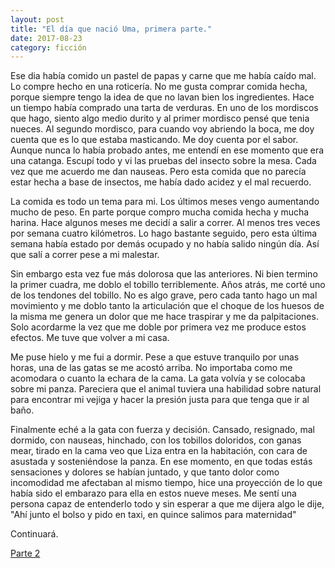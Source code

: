```yaml
---
layout: post
title: "El día que nació Uma, primera parte."
date: 2017-08-23
category: ficción
---
```

Ese dia había comido un pastel de papas y carne que me había caído mal. Lo
compre hecho en una roticería.  No me gusta comprar comida hecha, porque
siempre tengo la idea de que no lavan bien los ingredientes. Hace un tiempo
había comprado una tarta de verduras. En uno de los mordiscos que hago, siento
algo medio durito y al primer mordisco pensé que tenia nueces. Al segundo
mordisco, para cuando voy abriendo la boca, me doy cuenta que es lo que estaba masticando.
Me doy cuenta por el sabor. Aunque nunca lo había probado antes, me
entendí en ese momento que era una catanga. Escupí todo y vi las pruebas del
insecto sobre la mesa. Cada vez que me acuerdo me dan nauseas.
Pero esta comida que no parecía estar hecha a base de insectos, me había dado
acidez y el mal recuerdo.

La comida es todo un tema para mi. Los últimos meses vengo aumentando mucho de
peso. En parte porque compro mucha comida hecha y mucha harina. Hace algunos
meses me decidí a salir a correr. Al menos tres veces por semana cuatro
kilómetros. Lo hago bastante seguido, pero esta última semana había estado por
demás ocupado y no había salido ningún día. Así que salí a correr pese a mi
malestar.

Sin embargo esta vez fue más dolorosa que las anteriores. Ni bien termino la
primer cuadra, me doblo el tobillo terriblemente. Años atrás, me corté uno de
los tendones del tobillo. No es algo grave, pero cada tanto hago un mal
movimiento y me doblo tanto la articulación que el choque de los huesos de la
misma me genera un dolor que me hace traspirar y me da palpitaciones. Solo
acordarme la vez que me doble por primera vez me produce estos efectos. Me tuve
que volver a mi casa.

Me puse hielo y me fui a dormir. Pese a que estuve tranquilo por unas horas,
una de las gatas se me acostó arriba. No importaba como me acomodara o cuanto
la echara de la cama. La gata volvía y se colocaba sobre mi panza. Pareciera
que el animal tuviera una habilidad sobre natural para encontrar mi vejiga y
hacer la presión justa para que tenga que ir al baño.

Finalmente eché a la gata con fuerza y decisión.  Cansado, resignado, mal
dormido, con nauseas, hinchado, con los tobillos doloridos, con ganas mear,
tirado en la cama veo que Liza entra en la habitación, con cara de asustada y
sosteniéndose la panza. En ese momento, en que todas estás sensaciones y
dolores se habían juntado, y que tanto dolor como incomodidad me afectaban al
mismo tiempo, hice una proyección de lo que había sido el embarazo para ella en
estos nueve meses. Me sentí una persona capaz de entenderlo todo y sin esperar
a que me dijera algo le dije, "Ahí junto el bolso y pido en taxi, en quince
salimos para maternidad"

Continuará.

[Parte 2][0]

[0]: /ficci%C3%B3n/2017/08/21/una_nueva_escala.html 'Parte 2'
